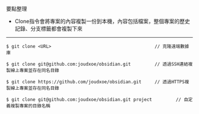 要點整理
- Clone指令會將專案的內容複製一份到本機，內容包括檔案，整個專案的歷史記錄、分支標籤都會複製下來

---

```
$ git clone <URL>										// 克隆遠端數據庫
```

```
$ git clone git@github.com:joudxoe/obsidian.git			// 透過SSH連結複製線上專案並存在同名目錄
```

```
$ git clone https://github.com/joudxoe/obsidian.git		// 透過HTTPS複製線上專案並存在同名目錄
```

```
$ git clone git@github.com:joudxoe/obsidian.git project			// 自定義複製專案的目錄名稱
```